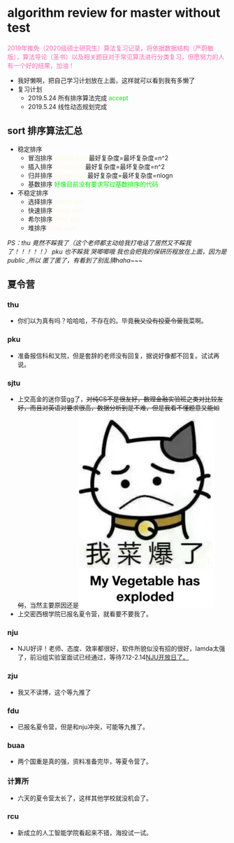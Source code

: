 # algorithm review for master without test
<font color="hotpink ">2019年推免（2020级硕士研究生）算法复习记录，将依据数据结构（严蔚敏版），算法导论（圣书）以及相关题目对于常见算法进行分类复习，但愿努力的人有一个好的结果，加油！</font>

+ 我好懒啊，把自己学习计划放在上面，这样就可以看到我有多懒了
+ 复习计划
    + 2019.5.24 所有排序算法完成 <font color="gree">accept</font>
    + 2019.5.24 线性动态规划完成



## sort 排序算法汇总
+ 稳定排序
   + 冒泡排序  <font color="Cornsilk">bubble sort</font> 最好复杂度=最坏复杂度=n^2
   + 插入排序 <font color="Cornsilk">insert sort</font> 最好复杂度=最坏复杂度=n^2
   + 归并排序 <font color="Cornsilk">merge sort</font> 最好复杂度=最坏复杂度=nlogn
   + 基数排序 <font color="gree">好像目前没有要求写过基数排序的代码</font>
+ 不稳定排序
   + 选择排序 <font color="Cornsilk">select sort</font> 
   + 快速排序 <font color="Cornsilk">quick sort</font> 
   + 希尔排序 <font color="Cornsilk">shell sort</font> 
   + 堆排序 <font color="Cornsilk">heap sort</font> 

*PS：thu 竟然不睬我了（这个老师都主动给我打电话了居然又不睬我了！！！！！） pku 也不睬我 哭唧唧哦 我也会把我的保研历程放在上面，因为是public ,所以 匿了匿了，有看到了别乱猜haha~~~*

## 夏令营

### thu
+ 你们以为真有吗？哈哈哈，不存在的。毕竟~~我又没有投夏令营~~我菜啊。

### pku
+ 准备报信科和叉院，但是套辞的老师没有回复，据说好像都不回复。试试再说。

### sjtu
+ 上交高金的迷你营gg了，~~对纯CS不是很友好，数理金融实验班之类对比较友好，而且对英语对要求很高，数据分析到是不难，但是我看不懂题意又能如何~~，当然主要原因还是<img src = "./img/我菜爆了.jpg">
+ 上交密西根学院已报名夏令营，就看要不要我了。

### nju
+ NJU好评！老师、态度、效率都很好，软件所貌似没有招的很好，lamda太强了，前沿组实验室面试已经通过，等待7.12-2.14<a href="http://csopenday.nju.edu.cn/notifications/4">NJU开放日了。</a>

### zju
+ 我又不读博，这个等九推了

### fdu
+ 已报名夏令营，但是和nju冲突，可能等九推了。

### buaa
+ 两个国重是真的强，资料准备完毕，等夏令营了。

### 计算所
+ 六天的夏令营太长了，这样其他学校就没机会了。

### rcu
+ 新成立的人工智能学院看起来不错，海投试一试。



